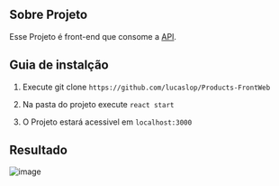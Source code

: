 ## Sobre Projeto

Esse Projeto é front-end que consome a [API](https://github.com/lucaslop/Products-API).

## Guia de instalção

1. Execute git clone `https://github.com/lucaslop/Products-FrontWeb`

2. Na pasta do projeto execute `react start` 

3. O Projeto estará acessivel em  `localhost:3000`

## Resultado

![image](https://user-images.githubusercontent.com/38164895/73871373-86781900-482c-11ea-85a8-603266201d88.png)

